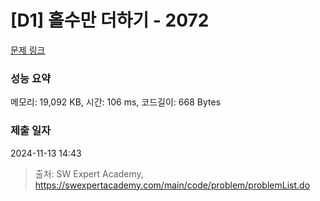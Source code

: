 # [D1] 홀수만 더하기 - 2072 

[문제 링크](https://swexpertacademy.com/main/code/problem/problemDetail.do?contestProbId=AV5QSEhaA5sDFAUq) 

### 성능 요약

메모리: 19,092 KB, 시간: 106 ms, 코드길이: 668 Bytes

### 제출 일자

2024-11-13 14:43



> 출처: SW Expert Academy, https://swexpertacademy.com/main/code/problem/problemList.do
